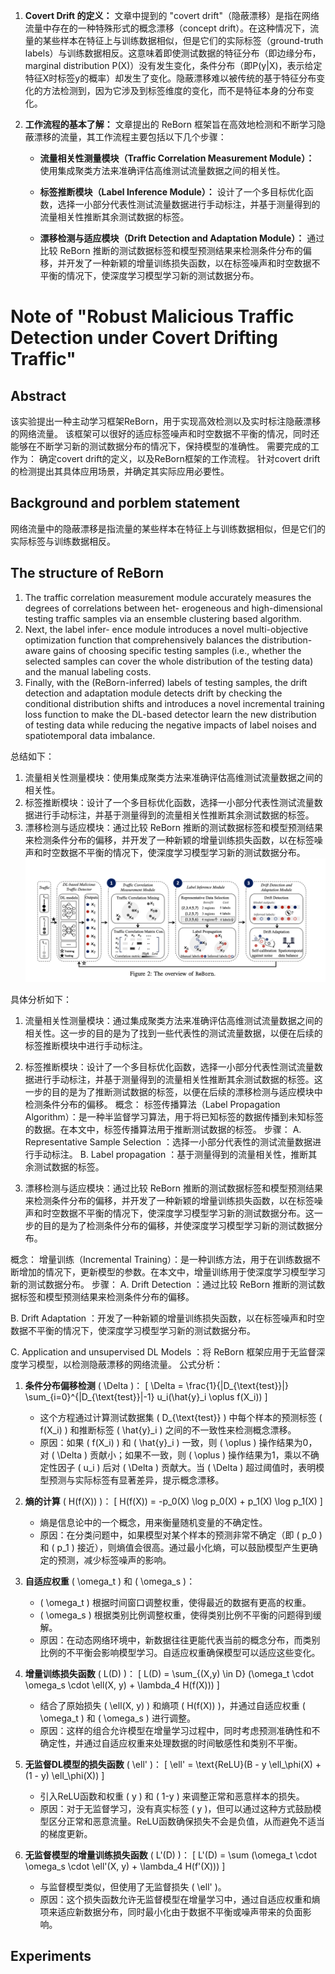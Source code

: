 

1. **Covert Drift 的定义：**
   文章中提到的 "covert drift"（隐蔽漂移）是指在网络流量中存在的一种特殊形式的概念漂移（concept drift）。在这种情况下，流量的某些样本在特征上与训练数据相似，但是它们的实际标签（ground-truth labels）与训练数据相反。这意味着即使测试数据的特征分布（即边缘分布，marginal distribution P(X)）没有发生变化，条件分布（即P(y|X)，表示给定特征X时标签y的概率）却发生了变化。隐蔽漂移难以被传统的基于特征分布变化的方法检测到，因为它涉及到标签维度的变化，而不是特征本身的分布变化。

2. **工作流程的基本了解：**
   文章提出的 ReBorn 框架旨在高效地检测和不断学习隐蔽漂移的流量，其工作流程主要包括以下几个步骤：

   - **流量相关性测量模块（Traffic Correlation Measurement Module）：** 使用集成聚类方法来准确评估高维测试流量数据之间的相关性。
   
   - **标签推断模块（Label Inference Module）：** 设计了一个多目标优化函数，选择一小部分代表性测试流量数据进行手动标注，并基于测量得到的流量相关性推断其余测试数据的标签。
   
   - **漂移检测与适应模块（Drift Detection and Adaptation Module）：** 通过比较 ReBorn 推断的测试数据标签和模型预测结果来检测条件分布的偏移，并开发了一种新颖的增量训练损失函数，以在标签噪声和时空数据不平衡的情况下，使深度学习模型学习新的测试数据分布。


# Note of "Robust Malicious Traffic Detection under Covert Drifting Traffic"

## Abstract
该实验提出一种主动学习框架ReBorn，用于实现高效检测以及实时标注隐蔽漂移的网络流量。
该框架可以很好的适应标签噪声和时空数据不平衡的情况，同时还能够在不断学习新的测试数据分布的情况下，保持模型的准确性。
需要完成的工作为：
确定covert drift的定义，以及ReBorn框架的工作流程。
针对covert drift的检测提出其具体应用场景，并确定其实际应用必要性。

## Background and porblem statement
网络流量中的隐蔽漂移是指流量的某些样本在特征上与训练数据相似，但是它们的实际标签与训练数据相反。






## The structure of ReBorn
1. The traffic correlation measurement module accurately measures the degrees of correlations between het- erogeneous and high-dimensional testing traffic samples via an ensemble clustering based algorithm. 
2. Next, the label infer- ence module introduces a novel multi-objective optimization function that comprehensively balances the distribution-aware gains of choosing specific testing samples (i.e., whether the selected samples can cover the whole distribution of the testing data) and the manual labeling costs.
3. Finally, with the (ReBorn-inferred) labels of testing samples, the drift detection and adaptation module detects drift by checking the conditional distribution shifts and introduces a novel incremental training loss function to make the DL-based detector learn the new distribution of testing data while reducing the negative impacts of label noises and spatiotemporal data imbalance.

总结如下：
1. 流量相关性测量模块：使用集成聚类方法来准确评估高维测试流量数据之间的相关性。
2. 标签推断模块：设计了一个多目标优化函数，选择一小部分代表性测试流量数据进行手动标注，并基于测量得到的流量相关性推断其余测试数据的标签。
3. 漂移检测与适应模块：通过比较 ReBorn 推断的测试数据标签和模型预测结果来检测条件分布的偏移，并开发了一种新颖的增量训练损失函数，以在标签噪声和时空数据不平衡的情况下，使深度学习模型学习新的测试数据分布。
![alt text](image.png)

具体分析如下：
1. 流量相关性测量模块：通过集成聚类方法来准确评估高维测试流量数据之间的相关性。这一步的目的是为了找到一些代表性的测试流量数据，以便在后续的标签推断模块中进行手动标注。


2. 标签推断模块：设计了一个多目标优化函数，选择一小部分代表性测试流量数据进行手动标注，并基于测量得到的流量相关性推断其余测试数据的标签。这一步的目的是为了推断测试数据的标签，以便在后续的漂移检测与适应模块中检测条件分布的偏移。
概念：
标签传播算法（Label Propagation Algorithm）：是一种半监督学习算法，用于将已知标签的数据传播到未知标签的数据。在本文中，标签传播算法用于推断测试数据的标签。
步骤：
A. Representative Sample Selection ：选择一小部分代表性的测试流量数据进行手动标注。
B. Label propagation ：基于测量得到的流量相关性，推断其余测试数据的标签。

3. 漂移检测与适应模块：通过比较 ReBorn 推断的测试数据标签和模型预测结果来检测条件分布的偏移，并开发了一种新颖的增量训练损失函数，以在标签噪声和时空数据不平衡的情况下，使深度学习模型学习新的测试数据分布。这一步的目的是为了检测条件分布的偏移，并使深度学习模型学习新的测试数据分布。

概念：
增量训练（Incremental Training）：是一种训练方法，用于在训练数据不断增加的情况下，更新模型的参数。在本文中，增量训练用于使深度学习模型学习新的测试数据分布。
步骤：
A. Drift Detection ：通过比较 ReBorn 推断的测试数据标签和模型预测结果来检测条件分布的偏移。

B. Drift Adaptation ：开发了一种新颖的增量训练损失函数，以在标签噪声和时空数据不平衡的情况下，使深度学习模型学习新的测试数据分布。

C. Application and unsupervised DL Models ：将 ReBorn 框架应用于无监督深度学习模型，以检测隐蔽漂移的网络流量。
公式分析：
1. **条件分布偏移检测** \( \Delta \)：
   \[
   \Delta = \frac{1}{|D_{\text{test}}|} \sum_{i=0}^{|D_{\text{test}}|-1} u_i(\hat{y}_i \oplus f(X_i))
   \]
   - 这个方程通过计算测试数据集 \( D_{\text{test}} \) 中每个样本的预测标签 \( f(X_i) \) 和推断标签 \( \hat{y}_i \) 之间的不一致性来检测概念漂移。
   - 原因：如果 \( f(X_i) \) 和 \( \hat{y}_i \) 一致，则 \( \oplus \) 操作结果为0，对 \( \Delta \) 贡献小；如果不一致，则 \( \oplus \) 操作结果为1，乘以不确定性因子 \( u_i \) 后对 \( \Delta \) 贡献大。当 \( \Delta \) 超过阈值时，表明模型预测与实际标签有显著差异，提示概念漂移。

2. **熵的计算** \( H(f(X)) \)：
   \[
   H(f(X)) = -p_0(X) \log p_0(X) + p_1(X) \log p_1(X)
   \]
   - 熵是信息论中的一个概念，用来衡量随机变量的不确定性。
   - 原因：在分类问题中，如果模型对某个样本的预测非常不确定（即 \( p_0 \) 和 \( p_1 \) 接近），则熵值会很高。通过最小化熵，可以鼓励模型产生更确定的预测，减少标签噪声的影响。

3. **自适应权重** \( \omega_t \) 和 \( \omega_s \)：
   - \( \omega_t \) 根据时间窗口调整权重，使得最近的数据有更高的权重。
   - \( \omega_s \) 根据类别比例调整权重，使得类别比例不平衡的问题得到缓解。
   - 原因：在动态网络环境中，新数据往往更能代表当前的概念分布，而类别比例的不平衡会影响模型学习。自适应权重确保模型可以适应这些变化。

4. **增量训练损失函数** \( L(D) \)：
   \[
   L(D) = \sum_{(X,y) \in D} (\omega_t \cdot \omega_s \cdot \ell(X, y) + \lambda_4 H(f(X)))
   \]
   - 结合了原始损失 \( \ell(X, y) \) 和熵项 \( H(f(X)) \)，并通过自适应权重 \( \omega_t \) 和 \( \omega_s \) 进行调整。
   - 原因：这样的组合允许模型在增量学习过程中，同时考虑预测准确性和不确定性，并通过自适应权重来处理数据的时间敏感性和类别不平衡。

5. **无监督DL模型的损失函数** \( \ell' \)：
   \[
   \ell' = \text{ReLU}(B - y \ell_\phi(X) + (1 - y) \ell_\phi(X))
   \]
   - 引入ReLU函数和权重 \( y \) 和 \( 1-y \) 来调整正常和恶意样本的损失。
   - 原因：对于无监督学习，没有真实标签 \( y \)，但可以通过这种方式鼓励模型区分正常和恶意流量。ReLU函数确保损失不会是负值，从而避免不适当的梯度更新。

6. **无监督模型的增量训练损失函数** \( L'(D) \)：
   \[
   L'(D) = \sum (\omega_t \cdot \omega_s \cdot \ell'(X, y) + \lambda_4 H(f'(X)))
   \]
   - 与监督模型类似，但使用了无监督损失 \( \ell' \)。
   - 原因：这个损失函数允许无监督模型在增量学习中，通过自适应权重和熵项来适应新数据分布，同时最小化由于数据不平衡或噪声带来的负面影响。


## Experiments